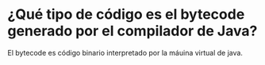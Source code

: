 # ¿Qué tipo de código es el bytecode generado por el compilador de Java?
El bytecode es código binario interpretado por la máuina virtual de java.
